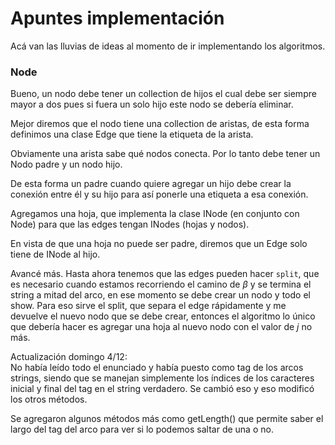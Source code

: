 # Apuntes implementación

Acá van las lluvias de ideas al momento de ir implementando los algoritmos.

### Node

Bueno, un nodo debe tener un collection de hijos el cual debe ser siempre mayor a dos pues si fuera un solo hijo este nodo se debería eliminar.  

Mejor diremos que el nodo tiene una collection de aristas, de esta forma definimos una clase Edge que tiene la etiqueta de la arista.  

Obviamente una arista sabe qué nodos conecta. Por lo tanto debe tener un Nodo padre y un nodo hijo.  

De esta forma un padre cuando quiere agregar un hijo debe crear la conexión entre él y su hijo para así ponerle una etiqueta a esa conexión.  

Agregamos una hoja, que implementa la clase INode (en conjunto con Node) para que las edges tengan INodes (hojas y nodos).  

En vista de que una hoja no puede ser padre, diremos que un Edge solo tiene de INode al hijo.  

Avancé más. Hasta ahora tenemos que las edges pueden hacer `split`, que es necesario cuando estamos recorriendo el camino de $\beta$ y se termina el string a mitad del arco, en ese momento se debe crear un nodo y todo el show. Para eso sirve el split, que separa el edge rápidamente y me devuelve el nuevo nodo que se debe crear, entonces el algoritmo lo único que debería hacer es agregar una hoja al nuevo nodo con el valor de $j$ no más.  

Actualización domingo 4/12:  
No había leído todo el enunciado y había puesto como tag de los arcos strings, siendo que se manejan simplemente los índices de los caracteres inicial y final del tag en el string verdadero. Se cambió eso y eso modificó los otros métodos.  

Se agregaron algunos métodos más como getLength() que permite saber el largo del tag del arco para ver si lo podemos saltar de una o no.  
